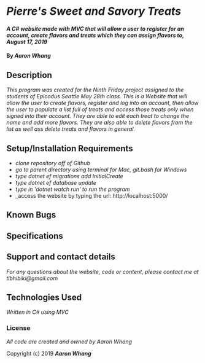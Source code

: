 # _Pierre's Sweet and Savory Treats_

#### _A C# website made with MVC that will allow a user to register for an account, create flavors and treats which they can assign flavors to, August 17, 2019_

#### By _**Aaron Whang**_

## Description

_This program was created for the Ninth Friday project assigned to the students of Epicodus Seattle May 28th class. This is a Website that will allow the user to create flavors, register and log into an account, then allow the user to populate a list full of treats and access those treats only when signed into their account. They are able to edit each treat to change the name and add more flavors. They are also able to delete flavors from the list as well ass delete treats and flavors in general._

## Setup/Installation Requirements

* _clone repository off of Github_
* _go to parent directory using terminal for Mac, git.bash for Windows_
* _type dotnet ef migrations add InitialCreate_
* _type dotnet ef database update_
* _type in 'dotnet watch run' to run the program_
* _access the website by typing the url: http://localhost:5000/




## Known Bugs



## Specifications



## Support and contact details

_For any questions about the website, code or content, please contact me at tlbhibiki@gmail.com_

## Technologies Used

_Written in C# using MVC_

### License

_All code are created and owned by Aaron Whang_

Copyright (c) 2019 **_Aaron Whang_**
